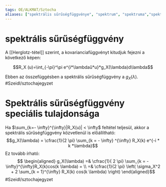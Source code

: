 ```yaml
---
tags: OE/ALKMAT/Sztocha 
aliases: ["spektrális sűrűségfüggvénye", "spektrum", "spektruma","spektrális sűrűségfüggvényére", "spektrumára", "spektrumának"]
---
```

# spektrális sűrűségfüggvény
A [[Herglotz-tétel]] szerint, a kovarianciafüggvényt kitudjuk fejezni a következő képen:

$$R_X (u)=\int_{-\pi}^\pi e^{i*\lambdaű*u}*g_X(\lambda)d\lambda$$

Ebben az összefüggésben a spektrális sűrűségfüggvény a $g_X(\lambda)$.
#Szeidl/sztochajegyzet 

# Spektrális sűrűségfüggvény speciális tulajdonsága
Ha $\sum_{k=- \infty}^{\infty}|R_X(u)| < \infty$ feltétel teljesül, akkor a spektrális sűrűségfüggvény közvetlenül is előállítható:
$$g_X(\lambda) = \cfrac{1}{2 \pi} \sum_{k = - \infty} ^{\infty} R_X(k) e^{-i * k *\lambda}$$
Ez tovább írható:
$$
\begin{aligned}
	g_X(\lambda) =& \cfrac{1}{ 2  \pi} \sum_{k = - \infty}^{\infty}R_X(k)cos(k \lambda) = \\
	=& \cfrac{1}{2 \pi} \left( \sigma_X^2 + 2 \sum_{k = 1}^{\infty} R_X(k) cos(k \lambda) \right)
\end{aligned}$$
#Szeidl/sztochajegyzet 